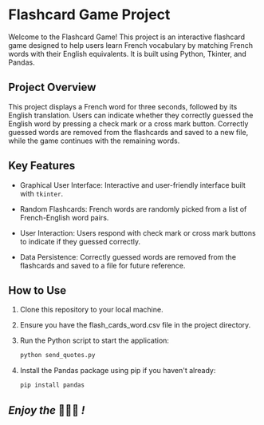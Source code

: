 # Flashcard Game Project

Welcome to the Flashcard Game! This project is an interactive flashcard game designed to help users learn French vocabulary by matching French words with their English equivalents. It is built using Python, Tkinter, and Pandas.

## Project Overview

This project displays a French word for three seconds, followed by its English translation. Users can indicate whether they correctly guessed the English word by pressing a check mark or a cross mark button. Correctly guessed words are removed from the flashcards and saved to a new file, while the game continues with the remaining words.

## Key Features

- Graphical User Interface: Interactive and user-friendly interface built with `tkinter`.

- Random Flashcards: French words are randomly picked from a list of French-English word pairs.

- User Interaction: Users respond with check mark or cross mark buttons to indicate if they guessed correctly.

- Data Persistence: Correctly guessed words are removed from the flashcards and saved to a file for future reference.

## How to Use

1. Clone this repository to your local machine.

2. Ensure you have the flash_cards_word.csv file in the project directory.

3. Run the Python script to start the application:
    ```bash
    python send_quotes.py
    ```

4. Install the Pandas package using pip if you haven't already:
    ```bash
    pip install pandas
    ```

## *Enjoy the* 🤹🏻‍♀️ *!*
